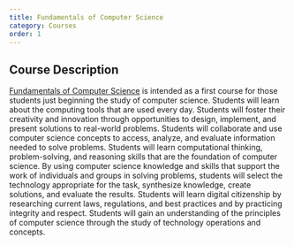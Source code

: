 ```yaml
---
title: Fundamentals of Computer Science
category: Courses
order: 1
---
```

## Course Description

[Fundamentals of Computer Science](https://texreg.sos.state.tx.us/public/readtac$ext.TacPage?sl=R&app=S9&p_dir=&p_rloc=&p_tloc=&p_ploc=&pg=1&p_tac=&ti=19&pt=2&ch=127&rl=788) is intended as a first course for those students just beginning the study of computer science. Students will learn about the computing tools that are used every day. Students will foster their creativity and innovation through opportunities to design, implement, and present solutions to real-world problems. Students will collaborate and use computer science concepts to access, analyze, and evaluate information needed to solve problems. Students will learn computational thinking, problem-solving, and reasoning skills that are the foundation of computer science. By using computer science knowledge and skills that support the work of individuals and groups in solving problems, students will select the technology appropriate for the task, synthesize knowledge, create solutions, and evaluate the results. Students will learn digital citizenship by researching current laws, regulations, and best practices and by practicing integrity and respect. Students will gain an understanding of the principles of computer science through the study of technology operations and concepts.